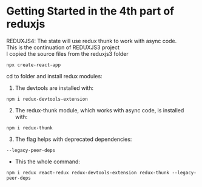 # Getting Started in the 4th part of reduxjs
REDUXJS4: The state will use redux thunk to work with async code. \
This is the continuation of REDUXJS3 project \
I copied the source files from the reduxjs3 folder 

```
npx create-react-app 
```

cd to folder and install redux modules:

1) The devtools are installed with:
```
npm i redux-devtools-extension
```

2) The redux-thunk module, which works with async code, is installed with:
```
npm i redux-thunk
```
3) The flag helps with deprecated dependencies:
```
--legacy-peer-deps
```


* This the whole command:
```
npm i redux react-redux redux-devtools-extension redux-thunk --legacy-peer-deps
```






